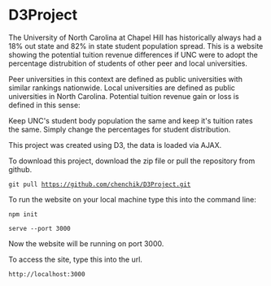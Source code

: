 # D3Project

The University of North Carolina at Chapel Hill has historically always had a 18% out state and 82% in state student population spread. 
This is a website showing the potential tuition revenue differences if UNC were to adopt the percentage distrubition of students of other peer and local universities.

Peer universities in this context are defined as public universities with similar rankings nationwide. 
Local universities are defined as public universities in North Carolina. 
Potential tuition revenue gain or loss is defined in this sense:
		
Keep UNC's student body population the same and keep it's tuition rates the same. Simply change the percentages for student distribution.

This project was created using D3, the data is loaded via AJAX. 

To download this project, download the zip file or pull the repository from github.

<code>git pull https://github.com/chenchik/D3Project.git</code>

To run the website on your local machine type this into the command line:

<code>npm init</code>

<code>serve --port 3000</code>

Now the website will be running on port 3000.

To access the site, type this into the url.

<code>http://localhost:3000</code>
